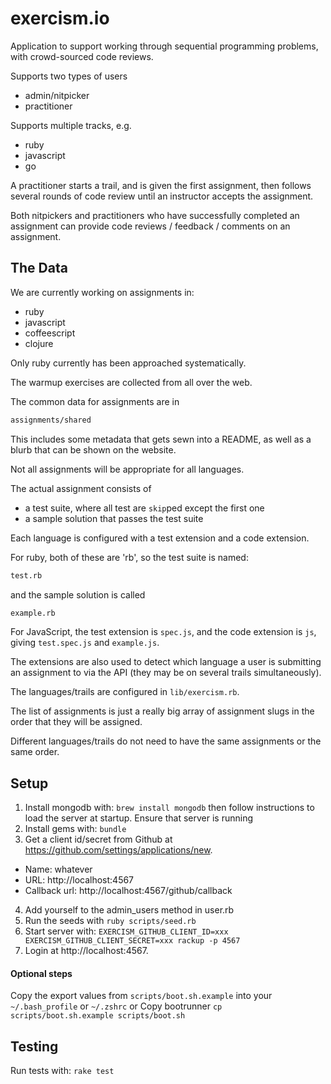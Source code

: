 # exercism.io

Application to support working through sequential programming problems, with
crowd-sourced code reviews.

Supports two types of users
- admin/nitpicker
- practitioner

Supports multiple tracks, e.g.
- ruby
- javascript
- go

A practitioner starts a trail, and is given the first assignment, then follows several rounds of code review until an instructor accepts the assignment.

Both nitpickers and practitioners who have successfully completed an assignment can provide code reviews / feedback / comments on an assignment.

## The Data

We are currently working on assignments in:

* ruby
* javascript
* coffeescript
* clojure

Only ruby currently has been approached systematically.

The warmup exercises are collected from all over the web.

The common data for assignments are in

```bash
assignments/shared
```

This includes some metadata that gets sewn into a README, as well as a blurb that can be shown on the website.

Not all assignments will be appropriate for all languages.

The actual assignment consists of

* a test suite, where all test are `skip`ped except the first one
* a sample solution that passes the test suite

Each language is configured with a test extension and a code extension.

For ruby, both of these are 'rb', so the test suite is named:

```bash
test.rb
```

and the sample solution is called

```bash
example.rb
```

For JavaScript, the test extension is `spec.js`, and the code extension is `js`, giving `test.spec.js` and `example.js`.

The extensions are also used to detect which language a user is submitting an assignment to via the API (they may be on several trails simultaneously).

The languages/trails are configured in `lib/exercism.rb`.

The list of assignments is just a really big array of assignment slugs in the order that they will be assigned.

Different languages/trails do not need to have the same assignments or the same order.

## Setup

1. Install mongodb with: `brew install mongodb` then follow instructions to load the server at startup. Ensure that server is running
2. Install gems with: `bundle`
3. Get a client id/secret from Github at https://github.com/settings/applications/new.
  * Name: whatever
  * URL: http://localhost:4567
  * Callback url: http://localhost:4567/github/callback
4. Add yourself to the admin_users method in user.rb
5. Run the seeds with `ruby scripts/seed.rb`
6. Start server with: `EXERCISM_GITHUB_CLIENT_ID=xxx EXERCISM_GITHUB_CLIENT_SECRET=xxx rackup -p 4567`
7. Login at http://localhost:4567.

#### Optional steps

Copy the export values from `scripts/boot.sh.example` into your `~/.bash_profile` or `~/.zshrc`
or
Copy bootrunner `cp scripts/boot.sh.example scripts/boot.sh`

## Testing

Run tests with: `rake test`
